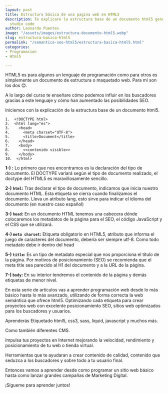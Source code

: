 ```yaml
---
layout: post
title: Estructura básica de una pagina web en HTML5
description: Te explicare la estructura base de un documento html5 generado por visual
  studio code
author: Leonardo Puentes
image: "/assets/images/estructura-documento-html5.webp"
slug: estructura-basica-html5
permalink: "/semantica-seo-html5/estructura-basica-html5.html"
categories:
- Programacion
- Html5

---
```

HTML5 es para algunos un lenguaje de programación como para otros es simplemente un documento de estructura o maquetado web. Para mí son los dos 😊.

A lo largo del curso te enseñare cómo podemos influir en los buscadores gracias a este lenguaje y cómo han aumentado las posibilidades SEO.

Iniciemos con la explicación de la estructura base de un documento html5.

~~~
1.  <!DOCTYPE html>
2.  <html lang="es">
3.    <head>
4.      <meta charset="UTF-8">
5.      <title>Document</title>
6.    </head>
7.    <body>
8.      <<contenido visible>>
9.    </body>
10.  </html>
~~~

**1-) <code><!DOCTYPE html></code>:** Lo primero que nos encontramos es la declaración del tipo de documento. El DOCTYPE variará según el tipo de documento realizado, el doctype del HTML5 es maravillosamente sencillo.

**2-) <code>html</code>:** Tras declarar el tipo de documento, indicamos que inicia nuestro documento HTML. Esta etiqueta se cierra cuando finalizamos el documento. Lleva un atributo lang, esto sirve para indicar el idioma del documento (en nuestro caso español)

**3-) <code>head</code>:** En un documento HTML tenemos una cabecera dónde colocaremos los metadatos de la página para el SEO, el código JavaScript y el CSS que se utilizará.

**4-) <code>meta charset</code>:** Etiqueta obligatorio en HTML5, atributo que informa el juego de caracteres del documento, debería ser siempre utf-8. Como todo metadato debe ir dentro del head

**5-) <code>title</code>:** Es un tipo de metadato especial que nos proporciona el título de la página. Por motivos de posicionamiento (SEO) se recomienda que el meta title sea parecido al H1 del documento y a la URL de la página.

**7-) <code>body</code>:** En su interior tendremos el contenido de la página y demás etiquetas de menor nivel.

En esta serie de artículos vas a aprender programación web desde lo más básico hasta lo más avanzado, utilizando de forma correcta la web semántica que ofrece html5. Optimizando cada etiqueta para crear proyectos web con excelente posicionamiento SEO, sitios web optimizados para los buscadores y usuarios.

Aprenderás Etiquetado html5, css3, sass, liquid, javascript y muchos más.

Como también diferentes CMS.

Impulsa tus proyectos en Internet mejorando la velocidad, rendimiento y posicionamiento de tu web o tienda virtual.

Herramientas que te ayudaran a crear contenido de calidad, contenido que seduzca a los buscadores y sobre todo a tu usuario final.

Entonces vamos a aprender desde como programar un sitio web básico hasta como lanzar grandes campañas de Marketing Digital.

¡Sígueme para aprender juntos!